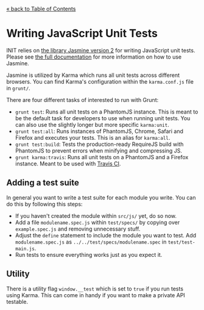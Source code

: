 [&laquo; back to Table of Contents](TOC.md)

# Writing JavaScript Unit Tests

INIT relies on [the library Jasmine version 2](http://jasmine.github.io/) for
writing JavaScript unit tests. Please see [the full
documentation](http://jasmine.github.io/2.0/introduction.html) for more
information on how to use Jasmine.

Jasmine is utilized by Karma which runs all unit tests across different
browsers. You can find Karma's configuration within the `karma.conf.js` file in
`grunt/`.

There are four different tasks of interested to run with Grunt:

* `grunt test`: Runs all unit tests on a PhantomJS instance. This is meant to be
  the default task for developers to use when running unit tests. You can also
  use the slightly longer but more specific `karma:unit`.
* `grunt test:all`: Runs instances of PhantomJS, Chrome, Safari and Firefox and
  executes your tests. This is an alias for `karma:all`.
* `grunt test:build`: Tests the production-ready RequireJS build with PhantomJS
  to prevent errors when minifying and compressing JS.
* `grunt karma:travis`: Runs all unit tests on a PhantomJS and a Firefox
  instance. Meant to be used with [Travis CI](https://travis-ci.org/).

## Adding a test suite

In general you want to write a test suite for each module you write. You can do
this by following this steps:

* If you haven't created the module within `src/js/` yet, do so now.
* Add a file `modulename.spec.js` within `test/specs/` by copying over
  `example.spec.js` and removing unnecessary stuff.
* Adjust the `define` statement to include the module you want to test. Add
  `modulename.spec.js` as `../../test/specs/modulename.spec` in
  `test/test-main.js`.
* Run tests to ensure everything works just as you expect it.

## Utility

There is a utility flag `window.__test` which is set to `true` if you run tests
using Karma. This can come in handy if you want to make a private API testable.
